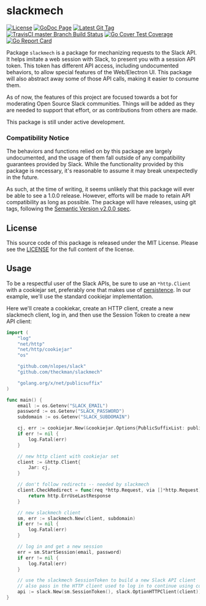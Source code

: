 # slackmech
[![License](https://img.shields.io/github/license/theckman/slackmech.svg)](https://github.com/theckman/slackmech/blob/master/LICENSE)
[![GoDoc Page](https://img.shields.io/badge/godoc-reference-blue.svg?style=flat)](https://godoc.org/github.com/theckman/slackmech)
[![Latest Git Tag](https://img.shields.io/github/tag/theckman/slackmech.svg)](https://github.com/theckman/slackmech/releases)
[![TravisCI master Branch Build Status](https://img.shields.io/travis/theckman/slackmech/master.svg)](https://travis-ci.org/theckman/slackmech/branches)
[![Go Cover Test Coverage](https://gocover.io/_badge/github.com/theckman/slackmech?v0)](https://gocover.io/github.com/theckman/slackmech)
[![Go Report Card](https://goreportcard.com/badge/github.com/theckman/slackmech)](https://goreportcard.com/report/github.com/theckman/slackmech)

Package `slackmech` is a package for mechanizing requests to the Slack API. It
helps imitate a web session with Slack, to present you with a session API token.
This token has different API access, including undocumented behaviors, to allow
special features of the Web/Electron UI. This package will also abstract away
some of those API calls, making it easier to consume them.

As of now, the features of this project are focused towards a bot for moderating
Open Source Slack communities. Things will be added as they are needed to
support that effort, or as contributions from others are made.

This package is still under active development.

### Compatibility Notice
The behaviors and functions relied on by this package are largely undocumented,
and the usage of them fall outside of any compatibility guarantees provided by
Slack. While the functionality provided by this package is necessary, it's
reasonable to assume it may break unexpectedly in the future.

As such, at the time of writing, it seems unlikely that this package will ever
be able to see a 1.0.0 release. However, efforts will be made to retain API
compatibility as long as possible. The package will have releases, using git
tags, following the [Semantic Version v2.0.0 spec](https://semver.org/spec/v2.0.0.html).

## License
This source code of this package is released under the MIT License. Please see
the [LICENSE](https://github.com/theckman/slackmech/blob/master/LICENSE) for the
full content of the license.

## Usage
To be a respectful user of the Slack APIs, be sure to use an `*http.Client` with
a cookiejar set, preferably one that makes use of
[persistence](https://github.com/juju/persistent-cookiejar). In our example,
we'll use the standard cookiejar implementation.

Here we'll create a cookiekar, create an HTTP client, create a new slackmech
client, log in, and then use the Session Token to create a new API client:

```Go
import (
	"log"
	"net/http"
	"net/http/cookiejar"
	"os"

	"github.com/nlopes/slack"
	"github.com/theckman/slackmech"

	"golang.org/x/net/publicsuffix"
)

func main() {
	email := os.Getenv("SLACK_EMAIL")
	password := os.Getenv("SLACK_PASSWORD")
	subdomain := os.Getenv("SLACK_SUBDOMAIN")

	cj, err := cookiejar.New(&cookiejar.Options{PublicSuffixList: publicsuffix.List})
	if err != nil {
		log.Fatal(err)
	}

	// new http client with cookiejar set
	client := &http.Client{
		Jar: cj,
	}

	// don't follow redirects -- needed by slackmech
	client.CheckRedirect = func(req *http.Request, via []*http.Request) error {
		return http.ErrUseLastResponse
	}

	// new slackmech client
	sm, err := slackmech.New(client, subdomain)
	if err != nil {
		log.Fatal(err)
	}

	// log in and get a new session
	err = sm.StartSession(email, password)
	if err != nil {
		log.Fatal(err)
	}

	// use the slackmech SessionToken to build a new Slack API client
	// also pass in the HTTP client used to log in to continue using cookies
	api := slack.New(sm.SessionToken(), slack.OptionHTTPClient(client))
}
```
